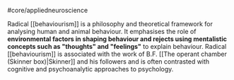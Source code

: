 #core/appliedneuroscience 

Radical [[behaviourism]] is a philosophy and theoretical framework for analysing human and animal behaviour. It emphasises the role of **environmental factors in shaping behaviour and rejects using mentalistic concepts such as "thoughts" and "feelings"** to explain behaviour. Radical [[behaviourism]] is associated with the work of B.F. [[The operant chamber (Skinner box)|Skinner]] and his followers and is often contrasted with cognitive and psychoanalytic approaches to psychology.